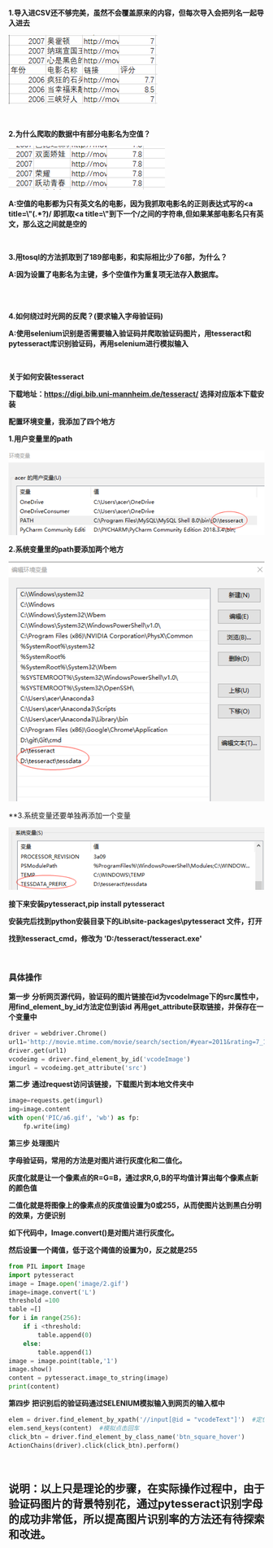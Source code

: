 

**1.导入进CSV还不够完美，虽然不会覆盖原来的内容，但每次导入会把列名一起导入进去**

![image](https://github.com/suvieu/Data-acquisition/blob/master/Scrapy%20program/MTIME/PIC/7.png)

<br>


**2.为什么爬取的数据中有部分电影名为空值？**


![image](https://github.com/suvieu/Data-acquisition/blob/master/Scrapy%20program/MTIME/PIC/8.png)

**A:空值的电影都为只有英文名的电影，因为我抓取电影名的正则表达式写的<a title=\\"(.*?)/
即抓取<a title=\\"到下一个/之间的字符串,但如果某部电影名只有英文，那么这之间就是空的**


<br>

**3.用tosql的方法抓取到了189部电影，和实际相比少了6部，为什么？**

**A:因为设置了电影名为主键，多个空值作为重复项无法存入数据库。**

<br>
<br>


**4.如何绕过时光网的反爬？(要求输入字母验证码)**

**A:使用selenium识别是否需要输入验证码并爬取验证码图片，用tesseract和pytesseract库识别验证码，再用selenium进行模拟输入**

<br>

 **关于如何安装tesseract**

**下载地址：https://digi.bib.uni-mannheim.de/tesseract/ 选择对应版本下载安装**

**配置环境变量，我添加了四个地方** 

**1.用户变量里的path**

![Image](https://github.com/suvieu/Data-acquisition/blob/master/Scrapy%20program/MTIME/PIC/9.png)

**2.系统变量里的path要添加两个地方**

![Image](https://github.com/suvieu/Data-acquisition/blob/master/Scrapy%20program/MTIME/PIC/10.png)

**3.系统变量还要单独再添加一个变量

![Image](https://github.com/suvieu/Data-acquisition/blob/master/Scrapy%20program/MTIME/PIC/11.png)

**接下来安装pytesseract,pip install pytesseract**

**安装完后找到python安装目录下的Lib\site-packages\pytesseract 文件，打开**

**找到tesseract_cmd，修改为 'D:/tesseract/tesseract.exe'**

<br>

### **具体操作**
**第一步**
**分析网页源代码，验证码的图片链接在id为vcodeImage下的src属性中，用find_element_by_id方法定位到该id**
**再用get_attribute获取链接，并保存在一个变量中**

```python
driver = webdriver.Chrome()
url1='http://movie.mtime.com/movie/search/section/#year=2011&rating=7_10'
driver.get(url1)
vcodeimg = driver.find_element_by_id('vcodeImage')
imgurl = vcodeimg.get_attribute('src')
```
**第二步**
**通过request访问该链接，下载图片到本地文件夹中**
```python
image=requests.get(imgurl)
img=image.content
with open('PIC/a6.gif', 'wb') as fp:
    fp.write(img)
```
**第三步 处理图片**

**字母验证码，常用的方法是对图片进行灰度化和二值化。**

**灰度化就是让一个像素点的R=G=B，通过求R,G,B的平均值计算出每个像素点新的颜色值**

**二值化就是将图像上的像素点的灰度值设置为0或255，从而使图片达到黑白分明的效果，方便识别**

**如下代码中，Image.convert()是对图片进行灰度化。**

**然后设置一个阈值，低于这个阈值的设置为0，反之就是255**

```python
from PIL import Image
import pytesseract
image = Image.open('image/2.gif')
image=image.convert('L')
threshold =100
table =[]
for i in range(256):
    if i <threshold:
        table.append(0)
    else:
        table.append(1)
image = image.point(table,'1')
image.show()
content = pytesseract.image_to_string(image)
print(content)
```
**第四步**
**把识别后的验证码通过SELENIUM模拟输入到网页的输入框中**
```python
elem = driver.find_element_by_xpath('//input[@id = "vcodeText"]')  #定位输入框
elem.send_keys(content)  #模拟点击回车
click_btn = driver.find_element_by_class_name('btn_square_hover')
ActionChains(driver).click(click_btn).perform()
```
<br>

## 说明：以上只是理论的步骤，在实际操作过程中，由于验证码图片的背景特别花，通过pytesseract识别字母的成功非常低，所以提高图片识别率的方法还有待探索和改进。





